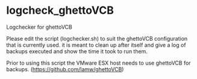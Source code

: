 # logcheck_ghettoVCB
Logchecker for ghettoVCB

Please edit the script (logchecker.sh) to suit the ghettoVCB configuration that is currently used.
it is meant to clean up after itself and give a log of backups executed and show the time it took to run them.

Prior to using this script the VMware ESX host needs to use ghettoVCB for backups. (https://github.com/lamw/ghettoVCB)
